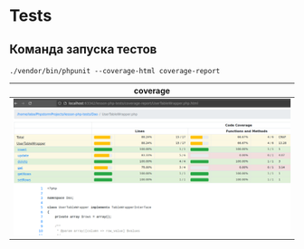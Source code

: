 # Tests

## Команда запуска тестов
```shell
./vendor/bin/phpunit --coverage-html coverage-report
```

| coverage                                                   |
|----------------------------------------------------|
| ![sreenshot-coverage.png](sreenshot-coverage.png)  |
